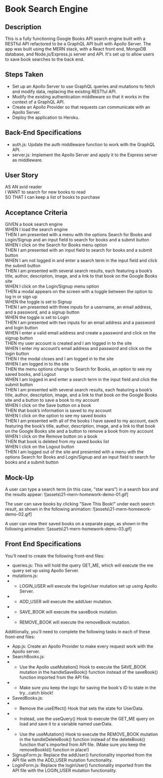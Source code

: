 # Book Search Engine

## Description
This is a fully functioning Google Books API search engine built with a RESTful API refactored to be a GraphQL API built with Apollo Server. The app was built using the MERN stack, with a React front end, MongoDB database, and Node.js/Express.js server and API. It's set up to allow users to save book searches to the back end.

## Steps Taken
- Set up an Apollo Server to use GraphQL queries and mutations to fetch and modify data, replacing the existing RESTful API.
- Modify the existing authentication middleware so that it works in the context of a GraphQL API.
- Create an Apollo Provider so that requests can communicate with an Apollo Server.
- Deploy the application to Heroku.

## Back-End Specifications
- auth.js: Update the auth middleware function to work with the GraphQL API.
- server.js: Implement the Apollo Server and apply it to the Express server as middleware.

## User Story
AS AN avid reader<br>
I WANT to search for new books to read<br>
SO THAT I can keep a list of books to purchase

## Acceptance Criteria
GIVEN a book search engine<br>
WHEN I load the search engine<br>
THEN I am presented with a menu with the options Search for Books and Login/Signup and an input field to search for books and a submit button<br>
WHEN I click on the Search for Books menu option<br>
THEN I am presented with an input field to search for books and a submit button<br>
WHEN I am not logged in and enter a search term in the input field and click the submit button<br>
THEN I am presented with several search results, each featuring a book’s title, author, description, image, and a link to that book on the Google Books site<br>
WHEN I click on the Login/Signup menu option<br>
THEN a modal appears on the screen with a toggle between the option to log in or sign up<br>
WHEN the toggle is set to Signup<br>
THEN I am presented with three inputs for a username, an email address, and a password, and a signup button<br>
WHEN the toggle is set to Login<br>
THEN I am presented with two inputs for an email address and a password and login button<br>
WHEN I enter a valid email address and create a password and click on the signup button<br>
THEN my user account is created and I am logged in to the site<br>
WHEN I enter my account’s email address and password and click on the login button<br>
THEN I the modal closes and I am logged in to the site<br>
WHEN I am logged in to the site<br>
THEN the menu options change to Search for Books, an option to see my saved books, and Logout<br>
WHEN I am logged in and enter a search term in the input field and click the submit button<br>
THEN I am presented with several search results, each featuring a book’s title, author, description, image, and a link to that book on the Google Books site and a button to save a book to my account<br>
WHEN I click on the Save button on a book<br>
THEN that book’s information is saved to my account<br>
WHEN I click on the option to see my saved books<br>
THEN I am presented with all of the books I have saved to my account, each featuring the book’s title, author, description, image, and a link to that book on the Google Books site and a button to remove a book from my account<br>
WHEN I click on the Remove button on a book<br>
THEN that book is deleted from my saved books list<br>
WHEN I click on the Logout button<br>
THEN I am logged out of the site and presented with a menu with the options Search for Books and Login/Signup and an input field to search for books and a submit button

## Mock-Up
A user can type a search term (in this case, "star wars") in a search box and the results appear:
![assets\21-mern-homework-demo-01.gif]

The user can save books by clicking "Save This Book!" under each search result, as shown in the following animation:
![assets\21-mern-homework-demo-02.gif]

A user can view their saved books on a separate page, as shown in the following animation:
![assets\21-mern-homework-demo-03.gif]

## Front End Specifications
You'll need to create the following front-end files:
- queries.js: This will hold the query GET_ME, which will execute the me query set up using Apollo Server.
- mutations.js:
- - LOGIN_USER will execute the loginUser mutation set up using Apollo Server.
- - ADD_USER will execute the addUser mutation.
- - SAVE_BOOK will execute the saveBook mutation.
- - REMOVE_BOOK will execute the removeBook mutation.

Additionally, you’ll need to complete the following tasks in each of these front-end files:
- App.js: Create an Apollo Provider to make every request work with the Apollo server.
- SearchBooks.js:
- - Use the Apollo useMutation() Hook to execute the SAVE_BOOK mutation in the handleSaveBook() function instead of the saveBook() function imported from the API file.
- - Make sure you keep the logic for saving the book's ID to state in the try...catch block!
- SavedBooks.js:
- - Remove the useEffect() Hook that sets the state for UserData.
- - Instead, use the useQuery() Hook to execute the GET_ME query on load and save it to a variable named userData.
- - Use the useMutation() Hook to execute the REMOVE_BOOK mutation in the handleDeleteBook() function instead of the deleteBook() function that's imported from API file. (Make sure you keep the removeBookId() function in place!)
- SignupForm.js: Replace the addUser() functionality imported from the API file with the ADD_USER mutation functionality.
- LoginForm.js: Replace the loginUser() functionality imported from the API file with the LOGIN_USER mutation functionality.




